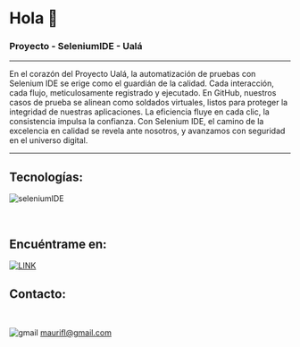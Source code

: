 
# Hola 👋
### Proyecto - SeleniumIDE - Ualá

---

En el corazón del Proyecto Ualá, la automatización de pruebas con Selenium IDE se erige como el guardián de la calidad. Cada interacción, cada flujo, meticulosamente registrado y ejecutado. En GitHub, nuestros casos de prueba se alinean como soldados virtuales, listos para proteger la integridad de nuestras aplicaciones. La eficiencia fluye en cada clic, la consistencia impulsa la confianza. Con Selenium IDE, el camino de la excelencia en calidad se revela ante nosotros, y avanzamos con seguridad en el universo digital.

---


## Tecnologías:
![seleniumIDE](https://github.com/maurifl/maurifl/assets/6419342/aec06bb5-ac30-4c86-8507-5e29f64c3a2f)


</br>

## Encuéntrame en:
[![LINK](https://img.shields.io/badge/https%3A%2F%2Fimg.shields.io%2Fbadge%2Fany_text-MAURIFL-blue?style=flat-square&logo=linkedin&logoColor=white&label=Linkedin&labelColor=black&color=blue
)](https://www.linkedin.com/in/maurifl/)

## Contacto:
</br>

![gmail](https://github.com/maurifl/maurifl/assets/6419342/2b8d0ec4-7c7d-4260-97a2-7df097c83b2d)
maurifl@gmail.com


